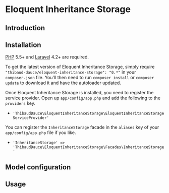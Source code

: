 Eloquent Inheritance Storage
===============


## Introduction

## Installation
[PHP](https://php.net) 5.5+ and [Laravel](http://laravel.com) 4.2+ are required.

To get the latest version of Eloquent Inheritance Storage, simply require `"thibaud-dauce/eloquent-inheritance-storage": "0.*"` in your `composer.json` file. You'll then need to run `composer install` or `composer update` to download it and have the autoloader updated.

Once Eloquent Inheritance Storage is installed, you need to register the service provider. Open up `app/config/app.php` and add the following to the `providers` key.

* `'ThibaudDauce\EloquentInheritanceStorage\EloquentInheritanceStorageServiceProvider'`

You can register the `InheritanceStorage` facade in the `aliases` key of your `app/config/app.php` file if you like.

* `'InheritanceStorage' => 'ThibaudDauce\EloquentInheritanceStorage\Facades\InheritanceStorage'`

## Model configuration

## Usage
